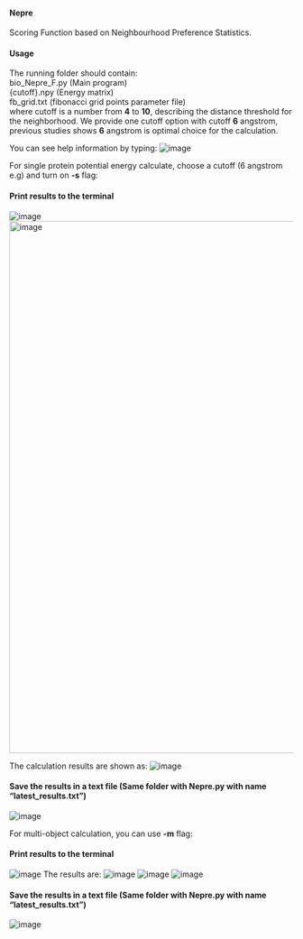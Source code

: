 #### Nepre ####
Scoring Function based on Neighbourhood Preference Statistics. 
#### Usage ####
The running folder should contain: \
bio_Nepre_F.py (Main program) \
{cutoff}.npy (Energy matrix) \
fb_grid.txt (fibonacci grid points parameter file) \
where cutoff is a number from **4** to **10**, describing the distance threshold for the neighborhood. We provide one cutoff option with cutoff **6** angstrom, previous studies shows **6** angstrom is optimal choice for the calculation.

You can see help information by typing:
![image](https://user-images.githubusercontent.com/92762541/140542119-38eedc61-b0af-48a9-890f-9f9f30b66ace.png)

For single protein potential energy calculate, choose a cutoff (6 angstrom e.g) and turn on **-s** flag:
#### Print results to the terminal ####
![image](https://user-images.githubusercontent.com/92762541/140543143-e5a166d4-d4af-4619-b558-9f27d708ff97.png)
<img width="944" alt="image" src="https://user-images.githubusercontent.com/92762541/152854353-a187ac18-47e8-4bd3-8d4e-72a1013bcf6a.png">

The calculation results are shown as:
![image](https://user-images.githubusercontent.com/92762541/140543268-61894b1e-3ad9-41a6-991e-ec1d6d8600e7.png)
#### Save the results in a text file (Same folder with Nepre.py with name “latest_results.txt”) ####
![image](https://user-images.githubusercontent.com/92762541/140543529-17e2501a-4b35-4cde-a5c3-d74a87271886.png)

For multi-object calculation, you can use **-m** flag:
#### Print results to the terminal ####
![image](https://user-images.githubusercontent.com/92762541/140543951-6647e487-3ff5-4308-923f-a43ca6b64983.png)
The results are:
![image](https://user-images.githubusercontent.com/92762541/140547048-2cb423d4-15a9-428c-9a18-9bc83417d246.png)
![image](https://user-images.githubusercontent.com/92762541/140547202-0f9cde14-7e2a-4e69-8af8-08a3414ad458.png)
![image](https://user-images.githubusercontent.com/92762541/140547298-17b44c2c-f515-4827-8dde-32415aaf7a9d.png)

#### Save the results in a text file (Same folder with Nepre.py with name “latest_results.txt”) ####
![image](https://user-images.githubusercontent.com/92762541/140547592-06278181-41b4-47b0-a632-06d6f92514f8.png)

